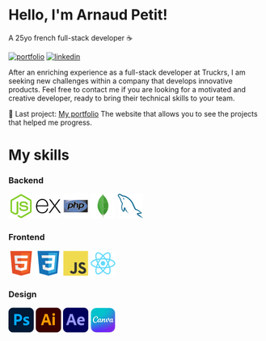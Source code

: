 # Hello, I'm Arnaud Petit!
A 25yo french full-stack developer ☕

[![portfolio](https://img.shields.io/badge/my_portfolio-000?style=for-the-badge&logo=ko-fi&logoColor=white)](https://dotshark.ovh/)
[![linkedin](https://img.shields.io/badge/linkedin-0A66C2?style=for-the-badge&logo=linkedin&logoColor=white)](https://www.linkedin.com/in/arnaud-petit-dev/)

After an enriching experience as a full-stack developer at Truckrs, I am seeking new challenges within a company that develops innovative products.
Feel free to contact me if you are looking for a motivated and creative developer, ready to bring their technical skills to your team.

📌 Last project: [My portfolio](https://github.com/DotShark/portfolio) The website that allows you to see the projects that helped me progress.

# My skills

### Backend
![nodejs](https://raw.githubusercontent.com/DotShark/DotShark/main/icons50/nodejs.png)
![express](https://raw.githubusercontent.com/DotShark/DotShark/main/icons50/express.png)
![php](https://raw.githubusercontent.com/DotShark/DotShark/main/icons50/php.png)
![mongodb](https://raw.githubusercontent.com/DotShark/DotShark/main/icons50/mongodb.png)
![mysql](https://raw.githubusercontent.com/DotShark/DotShark/main/icons50/mysql.png)

### Frontend
![html5](https://raw.githubusercontent.com/DotShark/DotShark/main/icons50/html5.png)
![css3](https://raw.githubusercontent.com/DotShark/DotShark/main/icons50/css3.png)
![javascript](https://raw.githubusercontent.com/DotShark/DotShark/main/icons50/javascript.png)
![react](https://raw.githubusercontent.com/DotShark/DotShark/main/icons50/react.png)

### Design
![photoshop](https://raw.githubusercontent.com/DotShark/DotShark/main/icons50/photoshop.png)
![illustrator](https://raw.githubusercontent.com/DotShark/DotShark/main/icons50/illustrator.png)
![aftereffects](https://raw.githubusercontent.com/DotShark/DotShark/main/icons50/aftereffects.png)
![canva](https://raw.githubusercontent.com/DotShark/DotShark/main/icons50/canva.png)
